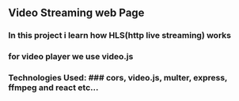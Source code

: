 ## Video Streaming web Page 
### In this project i learn how HLS(http live streaming) works
### for video player we use video.js 
### Technologies Used: ### cors, video.js, multer, express, ffmpeg and react etc... 
